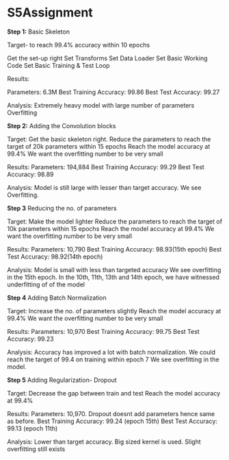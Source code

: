 # S5Assignment
**Step 1:** Basic Skeleton

Target- to reach 99.4% accuracy within 10 epochs

Get the set-up right
Set Transforms
Set Data Loader
Set Basic Working Code
Set Basic Training & Test Loop

Results:

Parameters: 6.3M
Best Training Accuracy: 99.86
Best Test Accuracy: 99.27

Analysis: 
Extremely heavy model with large number of parameters
Overfitting


**Step 2:** Adding the Convolution blocks

Target: 
Get the basic skeleton right. 
Reduce the parameters to reach the target of 20k parameters within 15 epochs
Reach the model accuracy at 99.4%
We want the overfitting number to be very small

Results:
Parameters: 194,884
Best Training Accuracy: 99.29
Best Test Accuracy: 98.89

Analysis: 
Model is still large with lesser than target accuracy. 
We see Overfitting. 


**Step 3** Reducing the no. of parameters

Target: 
Make the model lighter
Reduce the parameters to reach the target of 10k parameters within 15 epochs
Reach the model accuracy at 99.4%
We want the overfitting number to be very small

Results:
Parameters: 10,790
Best Training Accuracy: 98.93(15th epoch)
Best Test Accuracy: 98.92(14th epoch)

Analysis: 
Model is small with less than targeted accuracy
We see overfitting in the 15th epoch. In the 10th, 11th, 13th and 14th epoch, we have witnessed underfitting of of the model


**Step 4** Adding Batch Normalization

Target: 
Increase the no. of parameters slightly
Reach the model accuracy at 99.4%
We want the overfitting number to be very small

Results:
Parameters: 10,970
Best Training Accuracy: 99.75
Best Test Accuracy: 99.23

Analysis: 
Accuracy has improved a lot with batch normalization. We could reach the target of 99.4 on training within epoch 7
We see overfitting in the model.


**Step 5** Adding Regularization- Dropout

Target: 
Decrease the gap between train and test
Reach the model accuracy at 99.4%


Results:
Parameters: 10,970. Dropout doesnt add parameters hence same as before.
Best Training Accuracy: 99.24 (epoch 15th)
Best Test Accuracy: 99.13 (epoch 11th)

Analysis: 
Lower than target accuracy. Big sized kernel is used. Slight overfitting still exists

